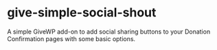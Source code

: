 # give-simple-social-shout
A simple GiveWP add-on to add social sharing buttons to your Donation Confirmation pages with some basic options. 
